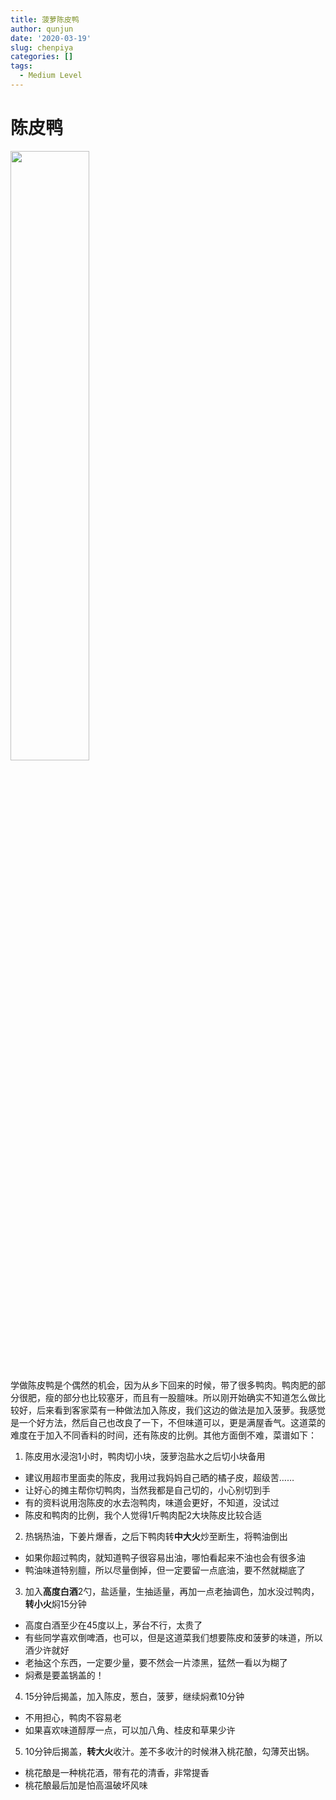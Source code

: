 ```yaml
---
title: 菠萝陈皮鸭
author: qunjun
date: '2020-03-19'
slug: chenpiya
categories: []
tags:
  - Medium Level
---
```


# 陈皮鸭

<img src="/post/2020-03-19-chenpiya_files/chenpiya.jpg" alt="" width="50%" height="50%"/>

学做陈皮鸭是个偶然的机会，因为从乡下回来的时候，带了很多鸭肉。鸭肉肥的部分很肥，瘦的部分也比较塞牙，而且有一股膻味。所以刚开始确实不知道怎么做比较好，后来看到客家菜有一种做法加入陈皮，我们这边的做法是加入菠萝。我感觉是一个好方法，然后自己也改良了一下，不但味道可以，更是满屋香气。这道菜的难度在于加入不同香料的时间，还有陈皮的比例。其他方面倒不难，菜谱如下：

1. 陈皮用水浸泡1小时，鸭肉切小块，菠萝泡盐水之后切小块备用
  - 建议用超市里面卖的陈皮，我用过我妈妈自己晒的橘子皮，超级苦……
  - 让好心的摊主帮你切鸭肉，当然我都是自己切的，小心别切到手
  - 有的资料说用泡陈皮的水去泡鸭肉，味道会更好，不知道，没试过
  - 陈皮和鸭肉的比例，我个人觉得1斤鸭肉配2大块陈皮比较合适
2. 热锅热油，下姜片爆香，之后下鸭肉转**中大火**炒至断生，将鸭油倒出
  - 如果你超过鸭肉，就知道鸭子很容易出油，哪怕看起来不油也会有很多油
  - 鸭油味道特别膻，所以尽量倒掉，但一定要留一点底油，要不然就糊底了
3. 加入**高度白酒**2勺，盐适量，生抽适量，再加一点老抽调色，加水没过鸭肉，**转小火**焖15分钟
  - 高度白酒至少在45度以上，茅台不行，太贵了
  - 有些同学喜欢倒啤酒，也可以，但是这道菜我们想要陈皮和菠萝的味道，所以酒少许就好
  - 老抽这个东西，一定要少量，要不然会一片漆黑，猛然一看以为糊了
  - 焖煮是要盖锅盖的！
4. 15分钟后揭盖，加入陈皮，葱白，菠萝，继续焖煮10分钟
  - 不用担心，鸭肉不容易老
  - 如果喜欢味道醇厚一点，可以加八角、桂皮和草果少许
5. 10分钟后揭盖，**转大火**收汁。差不多收汁的时候淋入桃花酿，勾薄芡出锅。
  - 桃花酿是一种桃花酒，带有花的清香，非常提香
  - 桃花酿最后加是怕高温破坏风味




